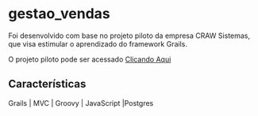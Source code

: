 # gestao_vendas
Foi desenvolvido com base no projeto piloto da empresa CRAW Sistemas, que visa estimular o aprendizado do framework Grails.

O projeto piloto pode ser acessado [Clicando Aqui](https://github.com/crawsistemas/grails_start)

## Características
Grails | MVC | Groovy | JavaScript |Postgres
